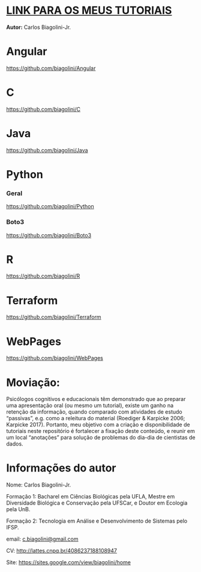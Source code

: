 # <u>LINK PARA OS MEUS TUTORIAIS</u>

**Autor:** Carlos Biagolini-Jr.

# Angular

https://github.com/biagolini/Angular

# C

https://github.com/biagolini/C

# Java

https://github.com/biagolini/Java

# Python
### Geral
https://github.com/biagolini/Python

### Boto3
https://github.com/biagolini/Boto3

# R

https://github.com/biagolini/R

# Terraform
https://github.com/biagolini/Terraform

# WebPages
https://github.com/biagolini/WebPages

# Moviação:

Psicólogos cognitivos e educacionais têm demonstrado que ao preparar uma apresentação oral (ou mesmo um tutorial), existe um ganho na retenção da informação, quando comparado com atividades de estudo “passivas”, e.g. como a releitura do material (Roediger & Karpicke 2006; Karpicke 2017). Portanto, meu objetivo com a criação e disponibilidade de tutoriais neste repositório é fortalecer a fixação deste conteúdo, e reunir em um local “anotações” para solução de problemas do dia-dia de cientistas de dados.

# Informações do autor

Nome: Carlos Biagolini-Jr.

Formação 1: Bacharel em Ciências Biológicas pela UFLA, Mestre em Diversidade Biológica e Conservação pela UFSCar, e Doutor em Ecologia pela UnB.

Formação 2: Tecnologia em Análise e Desenvolvimento de Sistemas pelo IFSP.

email: c.biagolini@gmail.com

CV: http://lattes.cnpq.br/4086237188108947

Site: https://sites.google.com/view/biagolini/home

